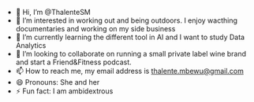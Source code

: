 - 👋 Hi, I’m @ThalenteSM
- 👀 I’m interested in working out and being outdoors. I enjoy wacthing documentaries and working on my side business
- 🌱 I’m currently learning the different tool in AI and I want to study Data Analytics
- 💞️ I’m looking to collaborate on running a small private label wine brand and start a Friend&Fitness podcast.
- 📫 How to reach me, my email address is thalente.mbewu@gmail.com
- 😄 Pronouns: She and her
- ⚡ Fun fact: I am ambidextrous

<!---
ThalenteSM/ThalenteSM is a ✨ special ✨ repository because its `README.md` (this file) appears on your GitHub profile.
You can click the Preview link to take a look at your changes.
--->

